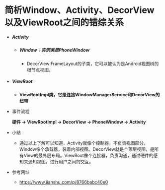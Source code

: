 # 简析Window、Activity、DecorView以及ViewRoot之间的错综关系

- ##### Activity

  - ##### Window：实例类是PhoneWindow

    - DecorView:FrameLayout的子类，它可以被认为是Android视图树的根节点视图。

- ##### ViewRoot

  - **ViewRootImpl类，它是连接WindowManagerService和DecorView的纽带**

- 事件流程

  **硬件 -> ViewRootImpl -> DecorView -> PhoneWindow -> Activity**

- 小结
  - 通过以上了解可以知道，Activity就像个控制器，不负责视图部分。Window像个承载器，装着内部视图。DecorView就是个顶层视图，是所有View的最外层布局。ViewRoot像个连接器，负责沟通，通过硬件的感知来通知视图，进行用户之间的交互。
- 参考网址
  - https://www.jianshu.com/p/8766babc40e0